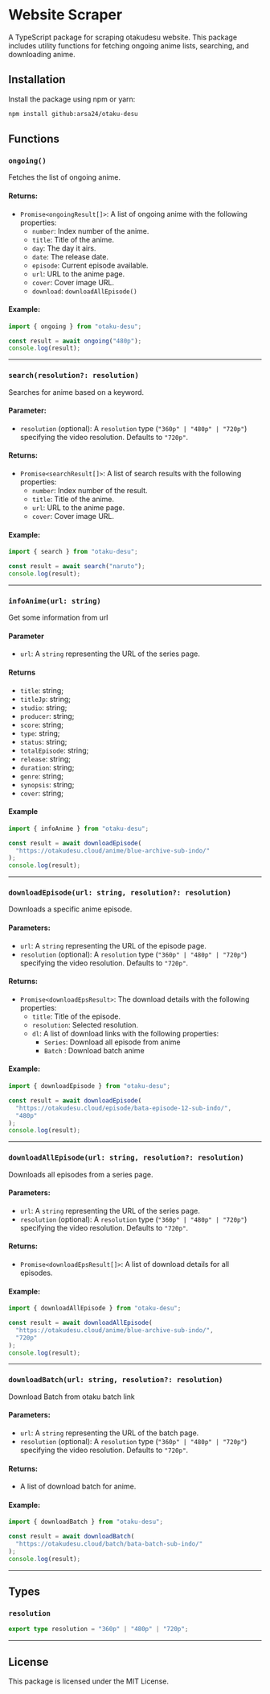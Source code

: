 # Website Scraper

A TypeScript package for scraping otakudesu website. This package includes utility functions for fetching ongoing anime lists, searching, and downloading anime.

## Installation

Install the package using npm or yarn:

```bash
npm install github:arsa24/otaku-desu
```

## Functions

### `ongoing()`

Fetches the list of ongoing anime.

#### Returns:

- `Promise<ongoingResult[]>`: A list of ongoing anime with the following properties:
  - `number`: Index number of the anime.
  - `title`: Title of the anime.
  - `day`: The day it airs.
  - `date`: The release date.
  - `episode`: Current episode available.
  - `url`: URL to the anime page.
  - `cover`: Cover image URL.
  - `download`: `downloadAllEpisode()`

#### Example:

```typescript
import { ongoing } from "otaku-desu";

const result = await ongoing("480p");
console.log(result);
```

---

### `search(resolution?: resolution)`

Searches for anime based on a keyword.

#### Parameter:

- `resolution` (optional): A `resolution` type (`"360p" | "480p" | "720p"`) specifying the video resolution. Defaults to `"720p"`.

#### Returns:

- `Promise<searchResult[]>`: A list of search results with the following properties:
  - `number`: Index number of the result.
  - `title`: Title of the anime.
  - `url`: URL to the anime page.
  - `cover`: Cover image URL.

#### Example:

```typescript
import { search } from "otaku-desu";

const result = await search("naruto");
console.log(result);
```

---

### `infoAnime(url: string)`

Get some information from url

#### Parameter

- `url`: A `string` representing the URL of the series page.

#### Returns

- `title`: string;
- `titleJp`: string;
- `studio`: string;
- `producer`: string;
- `score`: string;
- `type`: string;
- `status`: string;
- `totalEpisode`: string;
- `release`: string;
- `duration`: string;
- `genre`: string;
- `synopsis`: string;
- `cover`: string;

#### Example

```typescript
import { infoAnime } from "otaku-desu";

const result = await downloadEpisode(
  "https://otakudesu.cloud/anime/blue-archive-sub-indo/"
);
console.log(result);
```

---

### `downloadEpisode(url: string, resolution?: resolution)`

Downloads a specific anime episode.

#### Parameters:

- `url`: A `string` representing the URL of the episode page.
- `resolution` (optional): A `resolution` type (`"360p" | "480p" | "720p"`) specifying the video resolution. Defaults to `"720p"`.

#### Returns:

- `Promise<downloadEpsResult>`: The download details with the following properties:
  - `title`: Title of the episode.
  - `resolution`: Selected resolution.
  - `dl`: A list of download links with the following properties:
    - `Series`: Download all episode from anime
    - `Batch` : Download batch anime

#### Example:

```typescript
import { downloadEpisode } from "otaku-desu";

const result = await downloadEpisode(
  "https://otakudesu.cloud/episode/bata-episode-12-sub-indo/",
  "480p"
);
console.log(result);
```

---

### `downloadAllEpisode(url: string, resolution?: resolution)`

Downloads all episodes from a series page.

#### Parameters:

- `url`: A `string` representing the URL of the series page.
- `resolution` (optional): A `resolution` type (`"360p" | "480p" | "720p"`) specifying the video resolution. Defaults to `"720p"`.

#### Returns:

- `Promise<downloadEpsResult[]>`: A list of download details for all episodes.

#### Example:

```typescript
import { downloadAllEpisode } from "otaku-desu";

const result = await downloadAllEpisode(
  "https://otakudesu.cloud/anime/blue-archive-sub-indo/",
  "720p"
);
console.log(result);
```

---

### `downloadBatch(url: string, resolution?: resolution)`

Download Batch from otaku batch link

#### Parameters:

- `url`: A `string` representing the URL of the batch page.
- `resolution` (optional): A `resolution` type (`"360p" | "480p" | "720p"`) specifying the video resolution. Defaults to `"720p"`.

#### Returns:

- A list of download batch for anime.

#### Example:

```typescript
import { downloadBatch } from "otaku-desu";

const result = await downloadBatch(
  "https://otakudesu.cloud/batch/bata-batch-sub-indo/"
);
console.log(result);
```

---

## Types

### `resolution`

```typescript
export type resolution = "360p" | "480p" | "720p";
```

---

## License

This package is licensed under the MIT License.
